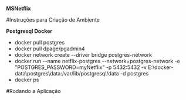 **MSNetflix**

#Instruções para Criação de Ambiente

**Postgresql Docker**
* docker pull postgres
* docker pull dpage/pgadmin4
* docker network create --driver bridge postgres-network
*  docker run --name netflix-postgres --network=postgres-network -e "POSTGRES_PASSWORD=myNetflix" -p 5432:5432 -v E:\docker-data\postgres\data:/var/lib/postgresql/data -d postgres
* docker ps

#Rodando a Aplicação

